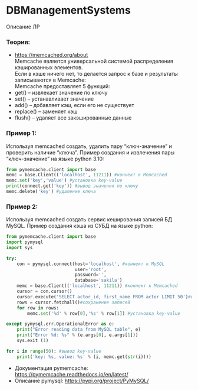 # DBManagementSystems
Описание ЛР
### Теория:
+ https://memcached.org/about  
Memcache является универсальной системой распределения кэшированных элементов.  
Если в кэше ничего нет, то делается запрос к базе и результаты записываются в Memcache:  
Memcache предоставляет 5 функций:  
+ get() – извлекает значение по ключу  
+ set() – устанавливает значение  
+ add() – добавляет кэш, если его не существует  
+ replace() – заменяет кэш  
+ flush() – удаляет все закэшированные данные  

### Пример 1:
Используя memcached создать, удалить пару “ключ-значение” и проверить наличие “ключа”.
Пример создания и извлечения пары “ключ-значение” на языке python 3.10:
```python
from pymemcache.client import base
memc = base.Client(('localhost', 11211)) #коннект к Memcached
memc.set('key','value') #установка key-value
print(connect.get('key')) #вывод значения по ключу
memc.delete('key') #удаление ключа
```

### Пример 2:
Используя memcached создать сервис кеширования записей БД MySQL.
Пример создания кэша из СУБД на языке python:
```python
from pymemcache.client import base
import pymysql
import sys

try:
    con = pymysql.connect(host='localhost', #коннект к MySQL
                          user='root',
                          password='',
                          database='sakila')
    memc = base.Client(('localhost', 11211)) #коннект к Memcached
    cursor = con.cursor()
    cursor.execute('SELECT actor_id, first_name FROM actor LIMIT 50')#выполнение запроса
    rows = cursor.fetchall()#сохранение записей
    for row in rows:
        memc.set('%d' % row[0],'%s' % row[1]) #установка key-value

except pymysql.err.OperationalError as e:
    print("Error reading data from MySQL table", e)
    print("Error %d: %s" % (e.args[0], e.args[1]))
    sys.exit (1)

for i in range(50): #вывод key-value
    print('key: %s, value: %s' % (i, memc.get(str(i))))
```
 
+ Документация pymemcache: https://pymemcache.readthedocs.io/en/latest/ 
+ Описание pymysql: https://pypi.org/project/PyMySQL/ 
 
